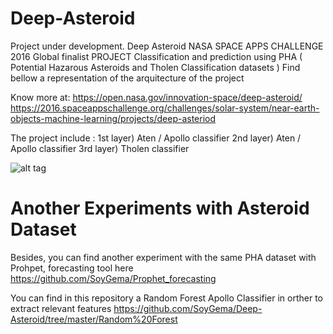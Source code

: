 # Deep-Asteroid
Project under development.
Deep Asteroid NASA SPACE APPS CHALLENGE 2016 Global finalist PROJECT 
Classification and prediction using PHA ( Potential Hazarous Asteroids and Tholen Classification datasets )
Find bellow a representation of the arquitecture of the project 

Know more at:
https://open.nasa.gov/innovation-space/deep-asteroid/
https://2016.spaceappschallenge.org/challenges/solar-system/near-earth-objects-machine-learning/projects/deep-asteriod

The project include :
1st layer) Aten / Apollo classifier
2nd layer) Aten / Apollo classifier
3rd layer) Tholen classifier 

![alt tag](https://github.com/SoyGema/Deep-Asteroid/blob/master/Presentation/arquitectureFull.jpg)

# Another Experiments with Asteroid Dataset

Besides, you can find another experiment with the same PHA dataset with Prohpet, forecasting tool here
https://github.com/SoyGema/Prophet_forecasting

You can find in this repository a Random Forest Apollo Classifier in orther to extract relevant features 
https://github.com/SoyGema/Deep-Asteroid/tree/master/Random%20Forest
